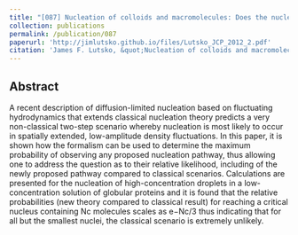 ```yaml
---
title: "[087] Nucleation of colloids and macromolecules: Does the nucleation pathway matter?"
collection: publications
permalink: /publication/087
paperurl: 'http://jimlutsko.github.io/files/Lutsko_JCP_2012_2.pdf'
citation: 'James F. Lutsko, &quot;Nucleation of colloids and macromolecules: Does the nucleation pathway matter?&quot;, <i>J. of Chemical Physics</i>, <strong>136</strong>, 134402 (2012)'
---
```

Abstract
---
A recent description of diffusion-limited nucleation based on fluctuating hydrodynamics that extends classical nucleation theory predicts a very non-classical two-step scenario whereby nucleation is most likely to occur in spatially extended, low-amplitude density fluctuations. In this paper, it is shown how the formalism can be used to determine the maximum probability of observing any proposed nucleation pathway, thus allowing one to address the question as to their relative likelihood, including of the newly proposed pathway compared to classical scenarios. Calculations are presented for the nucleation of high-concentration droplets in a low-concentration solution of globular proteins and it is found that the relative probabilities (new theory compared to classical result) for reaching a critical nucleus containing Nc molecules scales as e−Nc/3 thus indicating that for all but the smallest nuclei, the classical scenario is extremely unlikely.
